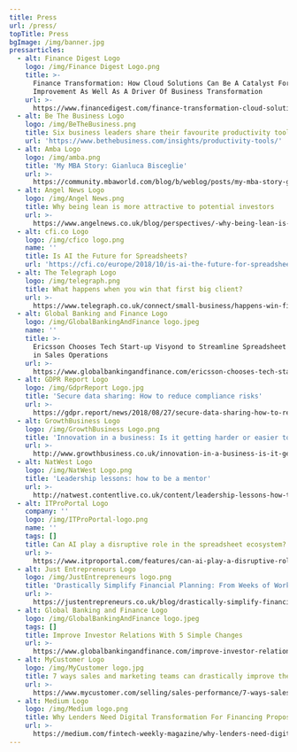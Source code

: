 ```yaml
---
title: Press
url: /press/
topTitle: Press
bgImage: /img/banner.jpg
pressarticles:
  - alt: Finance Digest Logo
    logo: /img/Finance Digest Logo.png
    title: >-
      Finance Transformation: How Cloud Solutions Can Be A Catalyst For Process
      Improvement As Well As A Driver Of Business Transformation
    url: >-
      https://www.financedigest.com/finance-transformation-cloud-solutions-can-catalyst-process-improvement-well-driver-business-transformation.html
  - alt: Be The Business Logo
    logo: /img/BeTheBusiness.png
    title: Six business leaders share their favourite productivity tools
    url: 'https://www.bethebusiness.com/insights/productivity-tools/'
  - alt: Amba Logo
    logo: /img/amba.png
    title: 'My MBA Story: Gianluca Bisceglie'
    url: >-
      https://community.mbaworld.com/blog/b/weblog/posts/my-mba-story-gianluca-bisceglie
  - alt: Angel News Logo
    logo: /img/Angel News.png
    title: Why being lean is more attractive to potential investors
    url: >-
      https://www.angelnews.co.uk/blog/perspectives/-why-being-lean-is-more-attractive-to-potential-investors/
  - alt: cfi.co Logo
    logo: /img/cfico logo.png
    name: ''
    title: Is AI the Future for Spreadsheets?
    url: 'https://cfi.co/europe/2018/10/is-ai-the-future-for-spreadsheets/'
  - alt: The Telegraph Logo
    logo: /img/telegraph.png
    title: What happens when you win that first big client?
    url: >-
      https://www.telegraph.co.uk/connect/small-business/happens-win-first-big-client/
  - alt: Global Banking and Finance Logo
    logo: /img/GlobalBankingAndFinance logo.jpeg
    name: ''
    title: >-
      Ericsson Chooses Tech Start-up Visyond to Streamline Spreadsheet Workflow
      in Sales Operations
    url: >-
      https://www.globalbankingandfinance.com/ericsson-chooses-tech-start-up-visyond-to-streamline-spreadsheet-workflow-in-sales-operations/
  - alt: GDPR Report Logo
    logo: /img/GdprReport Logo.jpg
    title: 'Secure data sharing: How to reduce compliance risks'
    url: >-
      https://gdpr.report/news/2018/08/27/secure-data-sharing-how-to-reduce-compliance-risks/
  - alt: GrowthBusiness Logo
    logo: /img/GrowthBusiness Logo.png
    title: 'Innovation in a business: Is it getting harder or easier to innovate?'
    url: >-
      http://www.growthbusiness.co.uk/innovation-in-a-business-is-it-getting-harder-or-easier-to-innovate-2554903/
  - alt: NatWest Logo
    logo: /img/NatWest Logo.png
    title: 'Leadership lessons: how to be a mentor'
    url: >-
      http://natwest.contentlive.co.uk/content/leadership-lessons-how-to-be-a-mentor
  - alt: ITProPortal Logo
    company: ''
    logo: /img/ITProPortal-logo.png
    name: ''
    tags: []
    title: Can AI play a disruptive role in the spreadsheet ecosystem?
    url: >-
      https://www.itproportal.com/features/can-ai-play-a-disruptive-role-in-the-spreadsheet-ecosystem/
  - alt: Just Entrepreneurs Logo
    logo: /img/JustEntrepreneurs logo.png
    title: 'Drastically Simplify Financial Planning: From Weeks of Work to Hours'
    url: >-
      https://justentrepreneurs.co.uk/blog/drastically-simplify-financial-planning-from-weeks-of-work-to-hours?rq=visyond
  - alt: Global Banking and Finance Logo
    logo: /img/GlobalBankingAndFinance logo.jpeg
    tags: []
    title: Improve Investor Relations With 5 Simple Changes
    url: >-
      https://www.globalbankingandfinance.com/improve-investor-relations-with-5-simple-changes/
  - alt: MyCustomer Logo
    logo: /img/MyCustomer logo.jpg
    title: 7 ways sales and marketing teams can drastically improve their forecasting
    url: >-
      https://www.mycustomer.com/selling/sales-performance/7-ways-sales-and-marketing-teams-can-drastically-improve-their-forecasting
  - alt: Medium Logo
    logo: /img/Medium logo.png
    title: Why Lenders Need Digital Transformation For Financing Proposals
    url: >-
      https://medium.com/fintech-weekly-magazine/why-lenders-need-digital-transformation-for-financing-proposals-85d1f9fb9101
---
```


